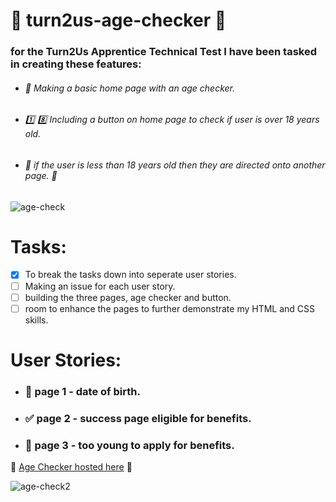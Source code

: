 # :birthday: turn2us-age-checker :date:

### for the Turn2Us Apprentice Technical Test I have been tasked in creating these features:

- ###### :calendar: Making a basic home page with an age checker.

- ###### :one: :eight: Including a button on home page to check if user is over 18 years old. 

- ###### :passport_control: if the user is less than 18 years old then they are directed onto another page. :underage:

![age-check](https://user-images.githubusercontent.com/45575016/158279057-6005b7fb-7adb-4b5e-a864-f60377b002ca.gif)

# Tasks:

- [x] To break the tasks down into seperate user stories.
- [ ] Making an issue for each user story.
- [ ] building the three pages, age checker and button.
- [ ] room to enhance the pages to further demonstrate my HTML and CSS skills.

# User Stories:

- ### :gift: page 1 - date of birth.

- ### :white_check_mark: page 2 - success page eligible for benefits.

- ### :no_entry_sign: page 3 - too young to apply for benefits.

:birthday: [Age Checker hosted here]( https://pjsalter.github.io/turn2us-age-checker) :gift:

![age-check2](https://user-images.githubusercontent.com/45575016/158279120-f5c9a428-9614-49c1-be3d-c1bf1d533ca3.gif)

